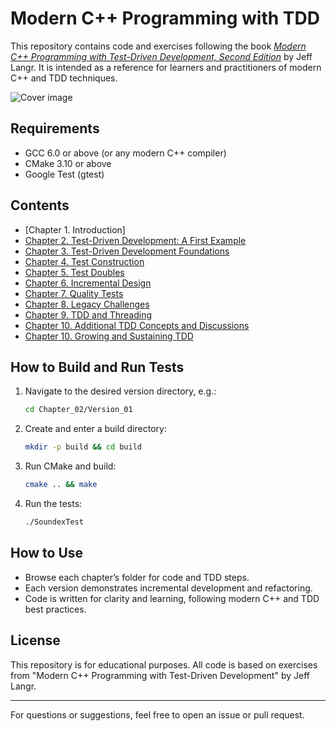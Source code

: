 # Modern C++ Programming with TDD

This repository contains code and exercises following the book [*Modern C++ Programming with Test-Driven Development, Second Edition*](https://pragprog.com/titles/lotdd/modern-c-programming-with-test-driven-development/) by Jeff Langr.
It is intended as a reference for learners and  practitioners of modern C++ and TDD techniques.

[comment]: #cover
![Cover image](https://www.oreilly.com/covers/urn:orm:book:9781941222423/400w/)


## Requirements

- GCC 6.0 or above (or any modern C++ compiler)
- CMake 3.10 or above
- Google Test (gtest)

## Contents

- [Chapter 1. Introduction]
- [Chapter 2. Test-Driven Development: A First Example](./Chapter_02)
- [Chapter 3. Test-Driven Development Foundations](./Chapter_03)
- [Chapter 4. Test Construction](./Chapter_04)
- [Chapter 5. Test Doubles](./Chapter_05)
- [Chapter 6. Incremental Design](./Chapter_06)
- [Chapter 7. Quality Tests](./Chapter_07)
- [Chapter 8. Legacy Challenges](./Chapter_08)
- [Chapter 9. TDD and Threading](./Chapter_09)
- [Chapter 10. Additional TDD Concepts and Discussions](./Chapter_10)
- [Chapter 10.  Growing and Sustaining TDD](./Chapter_10)

## How to Build and Run Tests

1. Navigate to the desired version directory, e.g.:
   ```bash
   cd Chapter_02/Version_01
   ```
2. Create and enter a build directory:
   ```bash
   mkdir -p build && cd build
   ```
3. Run CMake and build:
   ```bash
   cmake .. && make
   ```
4. Run the tests:
   ```bash
   ./SoundexTest
   ```

## How to Use

- Browse each chapter’s folder for code and TDD steps.
- Each version demonstrates incremental development and refactoring.
- Code is written for clarity and learning, following modern C++ and TDD best practices.

## License

This repository is for educational purposes. All code is based on exercises from "Modern C++ Programming with Test-Driven Development" by Jeff Langr.

---

For questions or suggestions, feel free to open an issue or pull request.
